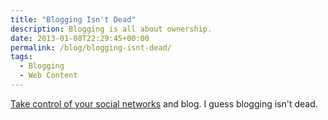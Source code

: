 ```yaml
---
title: "Blogging Isn't Dead"
description: Blogging is all about ownership.
date: 2013-01-08T22:29:45+00:00
permalink: /blog/blogging-isnt-dead/
tags:
  - Blogging
  - Web Content
---
```


[Take control of your social networks](http://venturebeat.com/2012/12/20/dylans-desk-social-networking/) and blog. I guess blogging isn't dead.
